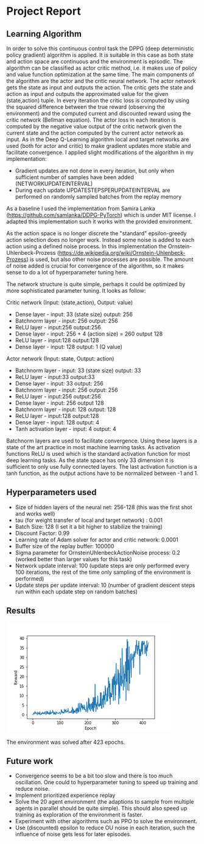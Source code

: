 # Project Report
## Learning Algorithm
In order to solve this continuous control task the DPPG (deep deterministic policy gradient) algorithm is applied. It is suitable in this case as both state and action space are continuous and the environment is episodic.
The algorithm can be classified as actor critic method, i.e. it makes use of policy and value function optimization at the same time. The main components of the algorithm are the actor and the critic neural network.
The actor network gets the state as input and outputs the action. The critic gets the state and action as input and outputs the approximated value for the given (state,action) tuple.
In every iteration the critic loss is computed by using the squared difference between the true reward (observing the environment) and the computed current and discounted reward using the critic network (Bellman equation).
The actor loss in each iteration is computed by the negative value output of the critic network given the current state and the action computed by the current actor network as input.
As in the Deep Q-Learning algorithm local and target networks are used (both for actor and critic) to make gradient updates more stable and facilitate convergence.
I applied slight modifications of the algorithm in my implementation:
* Gradient updates are not done in every iteration, but only when sufficient number of samples have been added (NETWORKUPDATEINTERVAL)
* During each update UPDATESTEPSPERUPDATEINTERVAL are performed on randomly sampled batches from the replay memory

As a baseline I used the implementation from Samira Lanka (https://github.com/samlanka/DDPG-PyTorch) which is under MIT license. I adapted this implementation such it works with the
provided environment.

As the action space is no longer discrete the "standard" epsilon-greedy action selection does no longer work. Instead some noise is added to each action using a defined noise process.
In this implementation the Ornstein-Uhlenbeck-Prozess (https://de.wikipedia.org/wiki/Ornstein-Uhlenbeck-Prozess) is used, but also other noise processes are possible. The amount of noise
added is crucial for convergence of the algorithm, so it makes sense to do a lot of hyperparameter tuning here.

The network structure is quite simple, perhaps it could be optimized by more sophisticated parameter tuning. It looks as follow:

Critic network (Input: (state,action), Output: value)

* Dense layer - input: 33 (state size) output: 256
* Batchnorm layer - input: 256 output: 256
* ReLU layer - input:256 output:256
* Dense layer - input: 256 + 4 (action size) = 260 output 128
* ReLU layer - input:128 output:128
* Dense layer - input: 128 output: 1 (Q value)

Actor network (Input: state, Output: action)

* Batchnorm layer - input: 33 (state size) output: 33
* ReLU layer - input:33 output:33
* Dense layer - input: 33 output: 256
* Batchnorm layer - input: 256 output: 256
* ReLU layer - input:256 output:256
* Dense layer - input: 256 output 128
* Batchnorm layer - input: 128 output: 128
* ReLU layer - input:128 output:128
* Dense layer - input: 128 output: 4
* Tanh activation layer - input: 4 output: 4

Batchnorm layers are used to facilitate convergence. Using these layers is a state of the art practice in most machine learning tasks.
As activation functions ReLU is used which is the standard activation function for most deep learning tasks. As the state space has only 33 dimension it is sufficient to only use
fully connected layers. The last activation function is a tanh function, as the output actions have to be normalized between -1 and 1.

## Hyperparameters used

* Size of hidden layers of the neural net: 256-128 (this was the first shot and works well)
* tau (for weight transfer of local and target network) : 0.001
* Batch Size: 128 (I set it a bit higher to stabilize the training)
* Discount Factor: 0.99
* Learning rate of Adam solver for actor and critic network: 0.0001
* Buffer size of the replay buffer: 100000
* Sigma parameter for OrnsteinUhlenbeckActionNoise process: 0.2 (worked better than larger values for this task)
* Network update interval: 100 (update steps are only performed every 100 iterations, the rest of the time only sampling of the environment is performed)
* Update steps per update interval: 10 (number of gradient descent steps run within each update step on random batches)


## Results
 ![](rewardGraph.png)

 The environment was solved after 423 epochs.

## Future work
* Convergence seems to be a bit too slow and there is too much oscillation. One could to hyperparameter tuning to speed up training and reduce noise.
* Implement prioritized experience replay
* Solve the 20 agent environment (the adaptions to sample from multiple agents in parallel should be quite simple). This should also speed up training as exploration of the environment is faster.
* Experiment with other algorithms such as PPO to solve the environment.
* Use (discounted) epsilon to reduce OU noise in each iteration, such the influence of noise gets less for later episodes.
